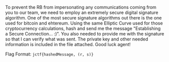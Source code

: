 To prevent the RB from impersonating any communications coming from you to our team, we need to employ an extremely secure digital signature algorithm. One of the most secure signature algorithms out there is the one used for bitcoin and ehtereum. Using the same Elliptic Curve used for those cryptocurrency calculations, hash and send me the message "Establishing a Secure Connection... :)". You also needed to provide me with the signature so that I can verify what was sent. The private key and other needed information is included in the file attached. Good luck agent!

Flag Format: `jctf{hashedMessage, (r, s)}`